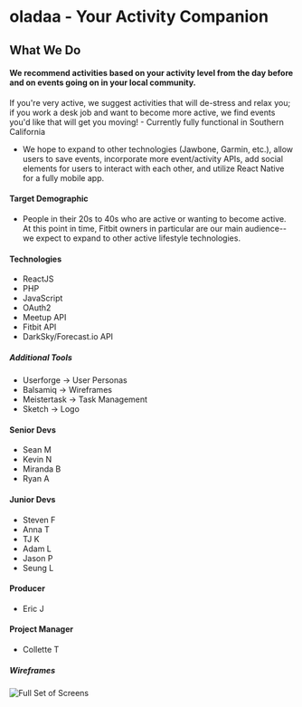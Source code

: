 # oladaa - Your Activity Companion

## What We Do

#### We recommend activities based on your activity level from the day before and on events going on in your local community. 
If you're very active, we suggest activities that will de-stress and relax you; if you work a desk job and want to become more active, we find events you'd like that will get you moving!
    - Currently fully functional in Southern California
    
- We hope to expand to other technologies (Jawbone, Garmin, etc.), allow users to save events, incorporate more event/activity APIs, add social elements for users to interact with each other, and utilize React Native for a fully mobile app.

#### Target Demographic

- People in their 20s to 40s who are active or wanting to become active. At this point in time, Fitbit owners in particular are our main audience--we expect to expand to other active lifestyle technologies.

#### Technologies

- ReactJS
- PHP
- JavaScript
- OAuth2 
- Meetup API
- Fitbit API
- DarkSky/Forecast.io API

##### Additional Tools

- Userforge -> User Personas
- Balsamiq -> Wireframes
- Meistertask -> Task Management
- Sketch -> Logo

#### Senior Devs
- Sean M
- Kevin N
- Miranda B
- Ryan A

#### Junior Devs
- Steven F
- Anna T
- TJ K
- Adam L
- Jason P
- Seung L

#### Producer
- Eric J

#### Project Manager
- Collette T

##### Wireframes

![Full Set of Screens](https://github.com/Learning-Fuze/C2.17_fitbit_companion/blob/junior_devs/junior_dev_work/imgs/fullsetofscreens.png)
